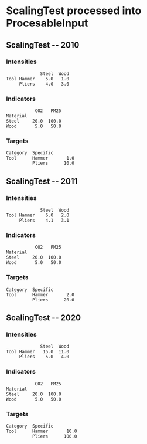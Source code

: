 # ScalingTest processed into ProcesableInput

## ScalingTest -- 2010
### Intensities
```
             Steel  Wood
Tool Hammer    5.0   1.0
     Pliers    4.0   3.0
```

### Indicators
```
           CO2   PM25
Material             
Steel     20.0  100.0
Wood       5.0   50.0
```

### Targets
```
Category  Specific
Tool      Hammer       1.0
          Pliers      10.0
```

## ScalingTest -- 2011
### Intensities
```
             Steel  Wood
Tool Hammer    6.0   2.0
     Pliers    4.1   3.1
```

### Indicators
```
           CO2   PM25
Material             
Steel     20.0  100.0
Wood       5.0   50.0
```

### Targets
```
Category  Specific
Tool      Hammer       2.0
          Pliers      20.0
```

## ScalingTest -- 2020
### Intensities
```
             Steel  Wood
Tool Hammer   15.0  11.0
     Pliers    5.0   4.0
```

### Indicators
```
           CO2   PM25
Material             
Steel     20.0  100.0
Wood       5.0   50.0
```

### Targets
```
Category  Specific
Tool      Hammer       10.0
          Pliers      100.0
```
